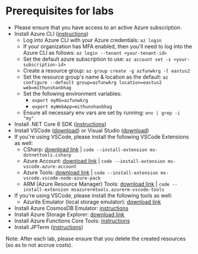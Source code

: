 # Prerequisites for labs

* Please ensure that you have access to an active Azure subscription.
* Install Azure CLI ([instructions](https://docs.microsoft.com/en-us/cli/azure/install-azure-cli?view=azure-cli-latest))
  * Log into Azure CLI with your Azure credentials: `az login`
  * If your organization has MFA enabled, then you'll need to log into the Azure CLI as follows: `az login --tenant <your-tenant-id>`
  * Set the default azure subscription to use: `az account set -s <your-subscription-id>`
  * Create a resource group: `az group create -g azfunwkrg -l eastus2`
  * Set the resource group's name & location as the default: `az configure --default group=azfunwkrg location=eastus2 web=mithunshanbhag`
  * Set the following environment variables:
    * `export myRG=azfunwkrg`
    * `export myWebApp=mithunshanbhag`
  * Ensure all necessary env vars are set by running: `env | grep -i "my"`
* Install .NET Core 6 SDK ([instructions](https://dotnet.microsoft.com/download/dotnet/6.0))
* Install VSCode ([download](https://code.visualstudio.com/)) or Visual Studio ([download](https://visualstudio.microsoft.com/))
* If you're using VSCode, please install the following VSCode Extensions as well:
  * CSharp: [download link](https://marketplace.visualstudio.com/items?itemName=ms-dotnettools.csharp) | `code --install-extension ms-dotnettools.csharp`
  * Azure Account: [download link](https://marketplace.visualstudio.com/items?itemName=ms-vscode.azure-account) | `code --install-extension ms-vscode.azure-account`
  * Azure Tools: [download link](https://marketplace.visualstudio.com/items?itemName=ms-vscode.vscode-node-azure-pack) | `code --install-extension ms-vscode.vscode-node-azure-pack`
  * ARM (Azure Resource Manager) Tools: [download link](https://marketplace.visualstudio.com/items?itemName=msazurermtools.azurerm-vscode-tools) | `code --install-extension msazurermtools.azurerm-vscode-tools`
* If you're using VSCode, please install the following tools as well:
  * Azurite Emulator (local storage emulator): [download link](https://docs.microsoft.com/en-us/azure/storage/common/storage-use-azurite?tabs=visual-studio)
* Install Azure CosmosDB Emulator: [instructions](https://docs.microsoft.com/en-us/azure/cosmos-db/local-emulator?tabs=ssl-netstd21#download-the-emulator)
* Install Azure Storage Explorer: [download link](https://azure.microsoft.com/en-in/features/storage-explorer/)
* Install Azure Functions Core Tools: [instructions](https://docs.microsoft.com/en-us/azure/azure-functions/functions-run-local?tabs=linux%2Ccsharp%2Cbash#v2)
* Install JPTerm ([instructions](https://github.com/jmespath/jmespath.terminal))

Note: After each lab, please ensure that you delete the created resources (so as to not accrue costs).
